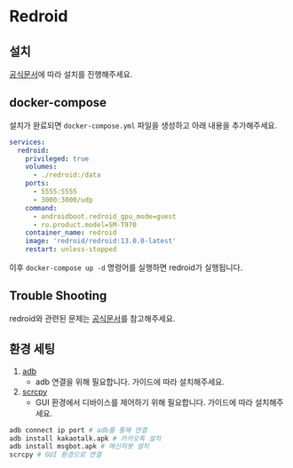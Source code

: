 # Redroid

## 설치
[공식문서](https://github.com/remote-android/redroid-doc/blob/master/deploy/README.md)에 따라 설치를 진행해주세요.

## docker-compose
설치가 완료되면 `docker-compose.yml` 파일을 생성하고 아래 내용을 추가해주세요.
```yaml
services:
  redroid:
    privileged: true
    volumes:
      - ./redroid:/data
    ports:
      - 5555:5555
      - 3000:3000/udp
    command:
      - androidboot.redroid_gpu_mode=guest
      - ro.product.model=SM-T970
    container_name: redroid
    image: 'redroid/redroid:13.0.0-latest'
    restart: unless-stopped
```
이후 `docker-compose up -d` 명령어를 실행하면 redroid가 실행됩니다.

## Trouble Shooting
redroid와 관련된 문제는 [공식문서](https://github.com/remote-android/redroid-doc#Troubleshooting)를 참고해주세요.

## 환경 세팅
1. [adb](https://developer.android.com/tools/releases/platform-tools)
    - adb 연결을 위해 필요합니다. 가이드에 따라 설치해주세요.
2. [scrcpy](https://github.com/Genymobile/scrcpy)
    - GUI 환경에서 디바이스를 제어하기 위해 필요합니다. 가이드에 따라 설치해주세요.

```bash
adb connect ip port # adb를 통해 연결
adb install kakaotalk.apk # 카카오톡 설치
adb install msgbot.apk # 메신저봇 설치
scrcpy # GUI 환경으로 연결
```